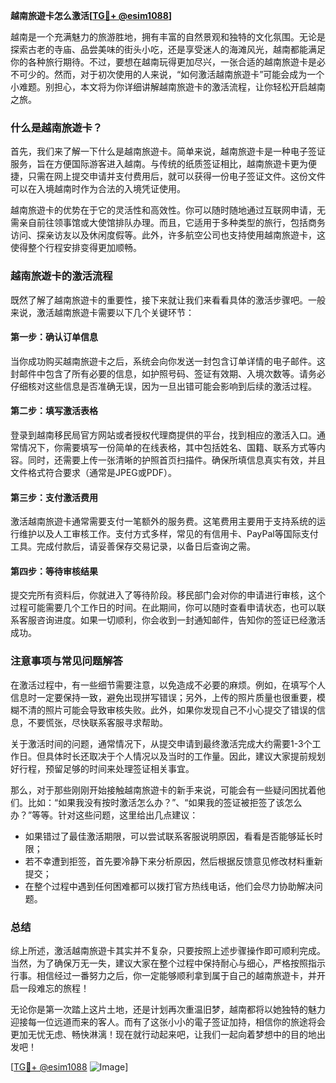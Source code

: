 **越南旅遊卡怎么激活[[TG💪+ @esim1088](https://t.me/s/esim1088)]**

越南是一个充满魅力的旅游胜地，拥有丰富的自然景观和独特的文化氛围。无论是探索古老的寺庙、品尝美味的街头小吃，还是享受迷人的海滩风光，越南都能满足你的各种旅行期待。不过，要想在越南玩得更加尽兴，一张合适的越南旅遊卡是必不可少的。然而，对于初次使用的人来说，“如何激活越南旅遊卡”可能会成为一个小难题。别担心，本文将为你详细讲解越南旅遊卡的激活流程，让你轻松开启越南之旅。

### 什么是越南旅遊卡？

首先，我们来了解一下什么是越南旅遊卡。简单来说，越南旅遊卡是一种电子签证服务，旨在方便国际游客进入越南。与传统的纸质签证相比，越南旅遊卡更为便捷，只需在网上提交申请并支付费用后，就可以获得一份电子签证文件。这份文件可以在入境越南时作为合法的入境凭证使用。

越南旅遊卡的优势在于它的灵活性和高效性。你可以随时随地通过互联网申请，无需亲自前往领事馆或大使馆排队办理。而且，它适用于多种类型的旅行，包括商务访问、探亲访友以及休闲度假等。此外，许多航空公司也支持使用越南旅遊卡，这使得整个行程安排变得更加顺畅。

### 越南旅遊卡的激活流程

既然了解了越南旅遊卡的重要性，接下来就让我们来看看具体的激活步骤吧。一般来说，激活越南旅遊卡需要以下几个关键环节：

#### 第一步：确认订单信息

当你成功购买越南旅遊卡之后，系统会向你发送一封包含订单详情的电子邮件。这封邮件中包含了所有必要的信息，如护照号码、签证有效期、入境次数等。请务必仔细核对这些信息是否准确无误，因为一旦出错可能会影响到后续的激活过程。

#### 第二步：填写激活表格

登录到越南移民局官方网站或者授权代理商提供的平台，找到相应的激活入口。通常情况下，你需要填写一份简单的在线表格，其中包括姓名、国籍、联系方式等内容。同时，还需要上传一张清晰的护照首页扫描件。确保所填信息真实有效，并且文件格式符合要求（通常是JPEG或PDF）。

#### 第三步：支付激活费用

激活越南旅遊卡通常需要支付一笔额外的服务费。这笔费用主要用于支持系统的运行维护以及人工审核工作。支付方式多样，常见的有信用卡、PayPal等国际支付工具。完成付款后，请妥善保存交易记录，以备日后查询之需。

#### 第四步：等待审核结果

提交完所有资料后，你就进入了等待阶段。移民部门会对你的申请进行审核，这个过程可能需要几个工作日的时间。在此期间，你可以随时查看申请状态，也可以联系客服咨询进度。如果一切顺利，你会收到一封通知邮件，告知你的签证已经激活成功。

### 注意事项与常见问题解答

在激活过程中，有一些细节需要注意，以免造成不必要的麻烦。例如，在填写个人信息时一定要保持一致，避免出现拼写错误；另外，上传的照片质量也很重要，模糊不清的照片可能会导致审核失败。此外，如果你发现自己不小心提交了错误的信息，不要慌张，尽快联系客服寻求帮助。

关于激活时间的问题，通常情况下，从提交申请到最终激活完成大约需要1-3个工作日。但具体时长还取决于个人情况以及当时的工作量。因此，建议大家提前规划好行程，预留足够的时间来处理签证相关事宜。

那么，对于那些刚刚开始接触越南旅遊卡的新手来说，可能会有一些疑问困扰着他们。比如：“如果我没有按时激活怎么办？”、“如果我的签证被拒签了该怎么办？”等等。针对这些问题，这里给出几点建议：

- 如果错过了最佳激活期限，可以尝试联系客服说明原因，看看是否能够延长时限；
- 若不幸遭到拒签，首先要冷静下来分析原因，然后根据反馈意见修改材料重新提交；
- 在整个过程中遇到任何困难都可以拨打官方热线电话，他们会尽力协助解决问题。

### 总结

综上所述，激活越南旅遊卡其实并不复杂，只要按照上述步骤操作即可顺利完成。当然，为了确保万无一失，建议大家在整个过程中保持耐心与细心，严格按照指示行事。相信经过一番努力之后，你一定能够顺利拿到属于自己的越南旅遊卡，并开启一段难忘的旅程！

无论你是第一次踏上这片土地，还是计划再次重温旧梦，越南都将以她独特的魅力迎接每一位远道而来的客人。而有了这张小小的電子签证加持，相信你的旅途将会更加无忧无虑、畅快淋漓！现在就行动起来吧，让我们一起向着梦想中的目的地出发吧！

[[TG💪+ @esim1088](https://t.me/s/esim1088) ![Image](https://i.postimg.cc/4NQfJmqS/Snipaste-2025-05-13-00-14-12.png)]